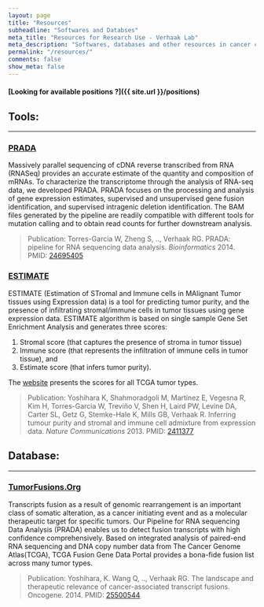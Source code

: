 ```yaml
---
layout: page
title: "Resources"
subheadline: "Softwares and Databses"
meta_title: "Resources for Research Use - Verhaak Lab"
meta_description: "Softwares, databases and other resources in cancer computational biology by Verhaak Lab"
permalink: "/resources/"
comments: false
show_meta: false
---
```


#### <i class="fa fa-users"></i> [Looking for available positions ?]({{ site.url }}/positions)


## <i class="fa fa-cubes"></i> Tools:
***

### [PRADA](http://bioinformatics.mdanderson.org/main/PRADA:Overview)

Massively parallel sequencing of cDNA reverse transcribed from RNA (RNASeq) provides an accurate estimate of the quantity and composition of mRNAs. To characterize the transcriptome through the analysis of RNA-seq data, we developed PRADA. PRADA focuses on the processing and analysis of gene expression estimates, supervised and unsupervised gene fusion identification, and supervised intragenic deletion identification. The BAM files generated by the pipeline are readily compatible with different tools for mutation calling and to obtain read counts for further downstream analysis.

>Publication: Torres-Garcia W, Zheng S, .., Verhaak RG. PRADA: pipeline for RNA sequencing data analysis. *Bioinformatics* 2014. PMID: [24695405](http://www.ncbi.nlm.nih.gov/pubmed/24695405)

### [ESTIMATE](http://bioinformatics.mdanderson.org/main/ESTIMATE:Overview)

ESTIMATE (Estimation of STromal and Immune cells in MAlignant Tumor tissues using Expression data) is a tool for predicting tumor purity, and the presence of infiltrating stromal/immune cells in tumor tissues using gene expression data. ESTIMATE algorithm is based on single sample Gene Set Enrichment Analysis and generates three scores:

1. Stromal score (that captures the presence of stroma in tumor tissue)
2. Immune score (that represents the infiltration of immune cells in tumor tissue), and 
3. Estimate score (that infers tumor purity). 

The [website](http://ibl.mdanderson.org/estimate/) presents the scores for all TCGA tumor types.

>Publication: Yoshihara K, Shahmoradgoli M, Martínez E, Vegesna R, Kim H, Torres-Garcia W, Treviño V, Shen H, Laird PW, Levine DA, Carter SL, Getz G,   Stemke-Hale K,  Mills GB, Verhaak R. Inferring tumour purity and stromal and immune cell admixture from expression data. *Nature Communications* 2013. PMID: [2411377](http://www.ncbi.nlm.nih.gov/pubmed/24113773)

## <i class="fa fa-database"></i> Database:
***

### [TumorFusions.Org](http://tumorfusions.org)

Transcripts fusion as a result of genomic rearrangement is an important class of somatic alteration, as a cancer initiating event and as a molecular therapeutic target for specific tumors. Our Pipeline for RNA sequencing Data Analysis (PRADA) enables us to detect fusion transcripts with high confidence comprehensively. Based on integrated analysis of paired-end RNA sequencing and DNA copy number data from The Cancer Genome Atlas(TCGA), TCGA Fusion Gene Data Portal provides a bona-fide fusion list across many tumor types.

>Publication: Yoshihara, K. Wang Q, .., Verhaak RG. The landscape and therapeutic relevance of cancer-associated transcript fusions. Oncogene. 2014. PMID: [25500544](http://www.ncbi.nlm.nih.gov/pubmed/25500544)
